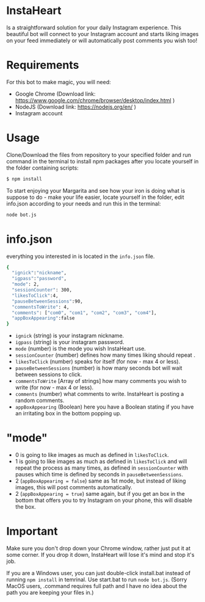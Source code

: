 # InstaHeart

Is a straightforward solution for your daily Instagram experience. This beautiful bot will connect to your Instagram account and starts liking images on your feed immediately or will automatically post comments you wish too!

# Requirements

For this bot to make magic, you will need:

  - Google Chrome
  (Download link: https://www.google.com/chrome/browser/desktop/index.html )
  - NodeJS
  (Download link: https://nodejs.org/en/ )
  - Instagram account
  
# Usage
  
Clone/Download the files from repository to your specified folder and run command in the terminal to install npm packages after you locate yourself in the folder containing scripts: 
  
```sh
$ npm install
```

To start enjoying your Margarita and see how your iron is doing what is suppose to do - make your life easier, locate yourself in the folder, edit info.json according to your needs and run this in the terminal:

```sh
node bot.js
```

# info.json
everything you interested in is located in the `info.json` file. 

```sh
{
  "ignick":"nickname",
  "igpass":"password",
  "mode": 2,
  "sessionCounter": 300,
  "likesToClick":4,
  "pauseBetweenSessions":90,
  "commentsToWrite": 4,
  "comments": ["com0", "com1", "com2", "com3", "com4"],
  "appBoxAppearing":false
}
```
- `ignick` (string) is your instagram nickname.
- `igpass` (string) is your instagram password.
- `mode` (number) is the mode you wish InstaHeart use.
- `sessionCounter` (number) defines how many times liking should repeat .
- `likesToClick` (number) speaks for itself (for now - max 4 or less).
- `pauseBetweenSessions` (number) is how many seconds bot will wait between sessions to click.
- `commentsToWrite` [Array of strings] how many comments you wish to write (for now - max 4 or less).
- `comments` (number) what comments to write. InstaHeart is posting a random comments. 
- `appBoxAppearing` (Boolean) here you have a Boolean stating if you have an irritating box in the bottom popping up. 
 
# "mode"
 
- 0 is going to like images as much as defined in `likesToClick`.
- 1 is going to like images as much as defined in `likesToClick` and will repeat the process as many times, as defined in `sessionCounter` with pauses which time is defined by seconds in `pauseBetweenSessions`.
- 2 (`appBoxAppearing = false`) same as 1st mode, but instead of liking images, this will post comments automatically. 
- 2 (`appBoxAppearing = true`) same again, but if you get an box in the bottom that offers you to try Instagram on your phone, this will disable the box.


# Important

Make sure you don't drop down your Chrome window, rather just put it at some corner. If you drop it down, InstaHeart will lose it's mind and stop it's job. 

If you are a Windows user, you can just double-click install.bat instead of running `npm install` in temrinal. Use start.bat to run `node bot.js`. (Sorry MacOS users, .command requires full path and I have no idea about the path you are keeping your files in.)


